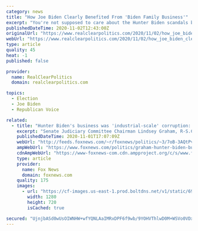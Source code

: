 ```yaml
---
category: news
title: "How Joe Biden Clearly Benefited From 'Biden Family Business'"
excerpt: "You're not supposed to care about the Hunter Biden scandals because Joe Biden argues he never profited from his son's and brother's plans. I have not taken a penny from any foreign source ever in … Last poll I saw had Trump's approval rating at 52%."
publishedDateTime: 2020-11-02T12:43:00Z
originalUrl: "https://www.realclearpolitics.com/2020/11/02/how_joe_biden_clearly_benefited_from_biden_family_business_528219.html"
webUrl: "https://www.realclearpolitics.com/2020/11/02/how_joe_biden_clearly_benefited_from_biden_family_business_528219.html"
type: article
quality: 45
heat: -1
published: false

provider:
  name: RealClearPolitics
  domain: realclearpolitics.com

topics:
  - Election
  - Joe Biden
  - Republican Voice

related:
  - title: "Hunter Biden's business was 'industrial-scale' corruption: Graham"
    excerpt: "Senate Judiciary Committee Chairman Lindsey Graham, R-S.C., said Sunday that he plans on holding a hearing where he will ask the FBI why they sat on the laptop believed to have belonged to Hunter Biden for almost a year without taking action."
    publishedDateTime: 2020-11-01T17:07:09Z
    webUrl: "http://feeds.foxnews.com/~r/foxnews/politics/~3/7oB-3AQtPvE/graham-hunter-biden-business-industrial-scale-corruption"
    ampWebUrl: "https://www.foxnews.com/politics/graham-hunter-biden-business-industrial-scale-corruption.amp"
    cdnAmpWebUrl: "https://www-foxnews-com.cdn.ampproject.org/c/s/www.foxnews.com/politics/graham-hunter-biden-business-industrial-scale-corruption.amp"
    type: article
    provider:
      name: Fox News
      domain: foxnews.com
    quality: 175
    images:
      - url: "https://cf-images.us-east-1.prod.boltdns.net/v1/static/694940094001/ff940e5b-abfd-4f83-a643-516042790627/644bed36-8304-4ae7-92cf-2c5809b22a97/1280x720/match/image.jpg"
        width: 1280
        height: 720
        isCached: true

secured: "UjnjbASd0wUsOIWNHW+wfYQNLAaIMRxDPF6f9wb/9YOHVThlwD0M+WSVo0VDxt2hYeCgrhd0rvZJeU6Ow7iumJcuUgaHlgO8eROlgLABw7I9y5IQxBvqHYtSNu+r+6cNipic1yMvhj70fEZhKZgh8lJZPj2hLE2174N+PGFOQ8wFJJ28b8ujOi7KLo/ALEBymwnd63kSEr/5KNeyH/cMM52fDdQ/RZy0EXZIohxDNtEVwj+AKQZAaPCeIjGDMYPGncpANynga8kB3n7Zh68EZHQwCY5o/IgXuPLDkuJaftalFIrkCw2lg2fILEBj1qaJxJrLcJ/S9ATHD4VwoehwWCPxJL3Gwy3Xzk6SRBlIyDY=;bJaXIDi1i+gry7u8XklwwQ=="
---
```


